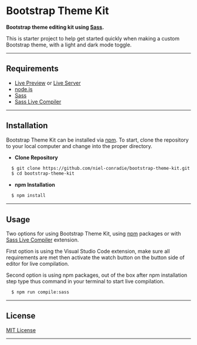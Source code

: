 # **Bootstrap Theme Kit**

**Bootstrap theme editing kit using [Sass](https://sass-lang.com).**

This is starter project to help get started quickly when making a custom Bootstrap theme, with a light and dark mode toggle.

----
## **Requirements**

- [Live Preview](https://marketplace.visualstudio.com/items?itemName=ms-vscode.live-server) or [Live Server](https://marketplace.visualstudio.com/items?itemName=ritwickdey.LiveServer)
- [node.js](https://nodejs.org/en/)
- [Sass](https://marketplace.visualstudio.com/items?itemName=Syler.sass-indented)
- [Sass Live Compiler](https://marketplace.visualstudio.com/items?itemName=glenn2223.live-sass)
----
## **Installation**

Bootstrap Theme Kit can be installed via [npm](https://www.npmjs.com). To start, clone the repository to your local computer and change into the proper directory.

* **Clone Repository**
```bash
  $ git clone https://github.com/niel-conradie/bootstrap-theme-kit.git
  $ cd bootstrap-theme-kit
```

* **npm Installation**
```bash
  $ npm install
```

----
## **Usage**

Two options for using Bootstrap Theme Kit, using [npm](https://www.npmjs.com) packages or with [Sass Live Compiler](https://marketplace.visualstudio.com/items?itemName=glenn2223.live-sass) extension.

First option is using the Visual Studio Code extension, make sure all requirements are met then activate the watch button on the button side of editor for live compilation.

Second option is using npm packages, out of the box after npm installation step type thus command in your terminal to start live compilation.

```bash
  $ npm run compile:sass
```

----
## **License**

[MIT License](https://github.com/niel-conradie/bootstrap-theme-kit/blob/master/LICENSE)

----